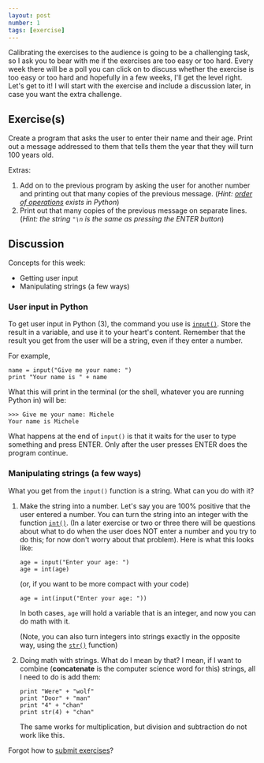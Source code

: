 ```yaml
---
layout: post
number: 1
tags: [exercise]
---
```


Calibrating the exercises to the audience is going to be a challenging task, so I ask you to bear with me if the exercises are too easy or too hard. Every week there will be a poll you can click on to discuss whether the exercise is too easy or too hard and hopefully in a few weeks, I'll get the level right. Let's get to it! I will start with the exercise and include a discussion later, in case you want the extra challenge.

## Exercise(s)

Create a program that asks the user to enter their name and their age. Print out a message addressed to them that tells them the year that they will turn 100 years old. 

Extras: 

1. Add on to the previous program by asking the user for another number and printing out that many copies of the previous message. (_Hint: [order of operations](http://www.mathsisfun.com/operation-order-pemdas.html) exists in Python_)
2. Print out that many copies of the previous message on separate lines. (_Hint: the string `"\n` is the same as pressing the ENTER button_)

## Discussion

Concepts for this week:

* Getting user input 
* Manipulating strings (a few ways)

### User input in Python

To get user input in Python (3), the command you use is [`input()`](http://docs.python.org/3.3/library/functions.html?highlight=input#input). Store the result in a variable, and use it to your heart's content. Remember that the result you get from the user will be a string, even if they enter a number. 

For example, 

```
name = input("Give me your name: ")
print "Your name is " + name
```

What this will print in the terminal (or the shell, whatever you are running Python in) will be: 

```
>>> Give me your name: Michele
Your name is Michele
```

What happens at the end of `input()` is that it waits for the user to type something and press ENTER. Only after the user presses ENTER does the program continue.
 
### Manipulating strings (a few ways)

What you get from the `input()` function is a string. What can you do with it? 

1. Make the string into a number. Let's say you are 100% positive that the user entered a number. You can turn the string into an integer with the function [`int()`](http://docs.python.org/3.3/library/functions.html#int). (In a later exercise or two or three there will be questions about what to do when the user does NOT enter a number and you try to do this; for now don't worry about that problem). Here is what this looks like: 

	```
	age = input("Enter your age: ")
	age = int(age)
	```	

	(or, if you want to be more compact with your code)

	```
	age = int(input("Enter your age: "))
	```	

	In both cases, `age` will hold a variable that is an integer, and now you can do math with it. 

	(Note, you can also turn integers into strings exactly in the opposite way,
	using the [`str()`](http://docs.python.org/3.3/library/functions.html#str) function) 

2.  Doing math with strings. What do I mean by that? I mean, if I want to combine (**concatenate** is the computer science word for this) strings, all I need to do is add them: 

	```
	print "Were" + "wolf"
	print "Door" + "man"
	print "4" + "chan"
	print str(4) + "chan"
	```

	The same works for multiplication, but division and subtraction do not work like this. 


Forgot how to [submit exercises]()? 